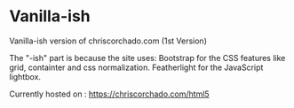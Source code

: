 # Vanilla-ish
Vanilla-ish version of chriscorchado.com (1st Version)

The "-ish" part is because the site uses:
Bootstrap for the CSS features like grid, containter and css normalization.
Featherlight for the JavaScript lightbox.

Currently hosted on : https://chriscorchado.com/html5
